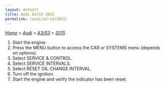 ```yaml
---
layout: default
title: Audi A3/S3 2015
permalink: /audi/a3-s3/2015/
---
```

[*Home*](/) > [*Audi*](/audi/) > [*A3/S3*](/audi/a3-s3/) > [*2015*](/audi/a3-s3/2015/)

1. Start the engine.
2. Press the MENU button to access the CAR or SYSTEMS menu (depends on options).
3. Select SERVICE & CONTROL.
4. Select SERVICE INTERVALS.
5. Select RESET OIL CHANGE INTERVAL.
6. Turn off the ignition.
7. Start the engine and verify the indicator has been reset.
